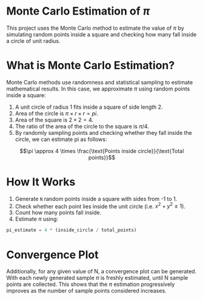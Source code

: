 # Monte Carlo Estimation of $\pi$

This project uses the Monte Carlo method to estimate the value of $\pi$ by simulating random points inside a square and checking how many fall inside a circle of unit radius.

# What is Monte Carlo Estimation?

Monte Carlo methods use randomness and statistical sampling to estimate mathematical results. In this case, we approximate $\pi$ using random points inside a square:

1. A unit circle of radius 1 fits inside a square of side length 2.
2. Area of the circle is $\pi \times r \times r = pi$.
3. Area of the square is $2 \times 2 = 4$.
4. The ratio of the area of the circle to the square is $\pi/4$.
5. By randomly sampling points and checking whether they fall inside the circle, we can estimate pi as follows:

$$\pi \approx 4 \times \frac{\text{Points inside circle}}{\text{Total points}}$$

# How It Works

1. Generate `N` random points inside a square with sides from -1 to 1.
2. Check whether each point lies inside the unit circle (i.e. $x^2 + y^2 \leq 1$).
3. Count how many points fall inside.
4. Estimate $\pi$ using:

```python
pi_estimate = 4 * (inside_circle / total_points)
```

# Convergence Plot

Additionally, for any given value of N, a convergence plot can be generated. With each newly generated sample $\pi$ is freshly estimated, until N sample points are collected. This shows that the $\pi$ estimation progressively improves as the number of sample points considered increases.
